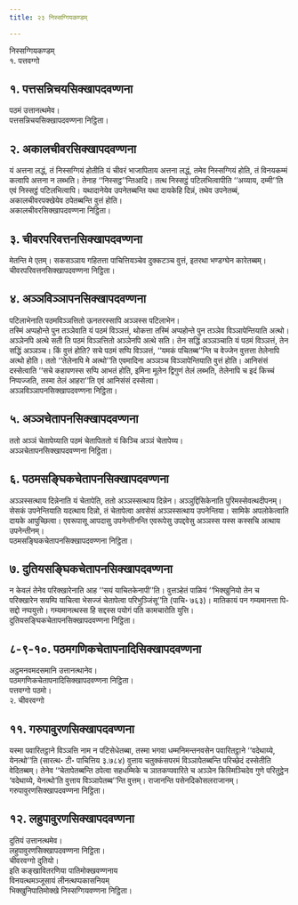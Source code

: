 ```yaml
---
title: २३ निस्सग्गियकण्डम्

---
```

निस्सग्गियकण्डम्  
१. पत्तवग्गो  


## १. पत्तसन्निचयसिक्खापदवण्णना

पठमं उत्तानत्थमेव।  
पत्तसन्निचयसिक्खापदवण्णना निट्ठिता।  


## २. अकालचीवरसिक्खापदवण्णना

यं अत्तना लद्धं, तं निस्सग्गियं होतीति यं चीवरं भाजापिताय अत्तना लद्धं, तमेव निस्सग्गियं होति, तं विनयकम्मं कत्वापि अत्तना न लब्भति। तेनाह ‘‘निस्सट्ठ’’न्तिआदि। तत्थ निस्सट्ठं पटिलभित्वापीति ‘‘अय्याय, दम्मी’’ति एवं निस्सट्ठं पटिलभित्वापि। यथादानेयेव उपनेतब्बन्ति यथा दायकेहि दिन्नं, तथेव उपनेतब्बं, अकालचीवरपक्खेयेव ठपेतब्बन्ति वुत्तं होति।  
अकालचीवरसिक्खापदवण्णना निट्ठिता।  


## ३. चीवरपरिवत्तनसिक्खापदवण्णना

मेतन्ति मे एतम्। सकसञ्ञाय गहितत्ता पाचित्तियञ्चेव दुक्कटञ्च वुत्तं, इतरथा भण्डग्घेन कारेतब्बम्।  
चीवरपरिवत्तनसिक्खापदवण्णना निट्ठिता।  


## ४. अञ्ञविञ्ञापनसिक्खापदवण्णना

पटिलाभेनाति पठमविञ्ञत्तितो ऊनतरस्सापि अञ्ञस्स पटिलाभेन।  
तस्मिं अप्पहोन्ते पुन तञ्ञेवाति यं पठमं विञ्ञत्तं, थोकत्ता तस्मिं अप्पहोन्ते पुन तञ्ञेव विञ्ञापेन्तियाति अत्थो। अञ्ञेनपि अत्थे सती ति पठमं विञ्ञत्तितो अञ्ञेनपि अत्थे सति। तेन सद्धिं अञ्ञञ्चाति यं पठमं विञ्ञत्तं, तेन सद्धिं अञ्ञञ्च। किं वुत्तं होति? सचे पठमं सप्पि विञ्ञत्तं, ‘‘यमकं पचितब्ब’’न्ति च वेज्जेन वुत्तत्ता तेलेनापि अत्थो होति। ततो ‘‘तेलेनापि मे अत्थो’’ति एवमादिना अञ्ञञ्च विञ्ञापेन्तियाति वुत्तं होति। आनिसंसं दस्सेत्वाति ‘‘सचे कहापणस्स सप्पि आभतं होति, इमिना मूलेन द्विगुणं तेलं लब्भति, तेलेनापि च इदं किच्चं निप्पज्जति, तस्मा तेलं आहरा’’ति एवं आनिसंसं दस्सेत्वा।  
अञ्ञविञ्ञापनसिक्खापदवण्णना निट्ठिता।  


## ५. अञ्ञचेतापनसिक्खापदवण्णना

ततो अञ्ञं चेतापेय्याति पठमं चेतापिततो यं किञ्चि अञ्ञं चेतापेय्य।  
अञ्ञचेतापनसिक्खापदवण्णना निट्ठिता।  


## ६. पठमसङ्घिकचेतापनसिक्खापदवण्णना

अञ्ञस्सत्थाय दिन्नेनाति यं चेतापेति, ततो अञ्ञस्सत्थाय दिन्नेन। अञ्ञुद्दिसिकेनाति पुरिमस्सेवत्थदीपनम्।  
सेसकं उपनेन्तियाति यदत्थाय दिन्नो, तं चेतापेत्वा अवसेसं अञ्ञस्सत्थाय उपनेन्तिया। सामिके अपलोकेत्वाति दायके आपुच्छित्वा। एवरूपासू आपदासु उपनेन्तीनन्ति एवरूपेसु उपद्दवेसु अञ्ञस्स यस्स कस्सचि अत्थाय उपनेन्तीनम्।  
पठमसङ्घिकचेतापनसिक्खापदवण्णना निट्ठिता।  


## ७. दुतियसङ्घिकचेतापनसिक्खापदवण्णना

न केवलं तेनेव परिक्खारेनाति आह ‘‘सयं याचितकेनापी’’ति। वुत्तञ्हेतं पाळियं ‘‘भिक्खुनियो तेन च परिक्खारेन सयम्पि याचित्वा भेसज्जं चेतापेत्वा परिभुञ्जिंसू’’ति (पाचि॰ ७६३)। मातिकायं पन गम्यमानत्ता पि-सद्दो नप्पयुत्तो। गम्यमानत्थस्स हि सद्दस्स पयोगं पति कामचारोति युत्ति।  
दुतियसङ्घिकचेतापनसिक्खापदवण्णना निट्ठिता।  


## ८-९-१०. पठमगणिकचेतापनादिसिक्खापदवण्णना

अट्ठमनवमदसमानि उत्तानत्थानेव।  
पठमगणिकचेतापनादिसिक्खापदवण्णना निट्ठिता।  
पत्तवग्गो पठमो।  
२. चीवरवग्गो  


## ११. गरुपावुरणसिक्खापदवण्णना

यस्मा पवारितट्ठाने विञ्ञत्ति नाम न पटिसेधेतब्बा, तस्मा भगवा धम्मनिमन्तनवसेन पवारितट्ठाने ‘‘वदेथाय्ये, येनत्थो’’ति (सारत्थ॰ टी॰ पाचित्तिय ३.७८४) वुत्ताय चतुक्कंसपरमं विञ्ञापेतब्बन्ति परिच्छेदं दस्सेतीति वेदितब्बम्। तेनेव ‘‘चेतापेतब्बन्ति ठपेत्वा सहधम्मिके च ञातकप्पवारिते च अञ्ञेन किस्मिञ्चिदेव गुणे परितुट्ठेन ‘वदेथाय्ये, येनत्थो’ति वुत्ताय विञ्ञापेतब्ब’’न्ति वुत्तम्। राजानन्ति पसेनदिकोसलराजानम्।  
गरुपावुरणसिक्खापदवण्णना निट्ठिता।  


## १२. लहुपावुरणसिक्खापदवण्णना

दुतियं उत्तानत्थमेव।  
लहुपावुरणसिक्खापदवण्णना निट्ठिता।  
चीवरवग्गो दुतियो।  
इति कङ्खावितरणिया पातिमोक्खवण्णनाय  
विनयत्थमञ्जूसायं लीनत्थप्पकासनियम्  
भिक्खुनिपातिमोक्खे निस्सग्गियवण्णना निट्ठिता।  